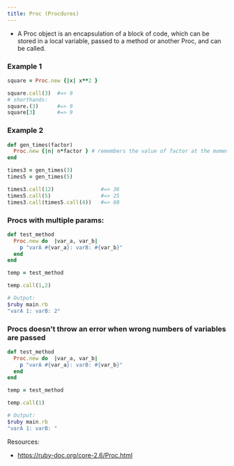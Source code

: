 ```yaml
---
title: Proc (Procdures)
---
```


- A Proc object is an encapsulation of a block of code, which can be stored in a local variable, passed to a method or another Proc, and can be called.

### Example 1

```rb
square = Proc.new {|x| x**2 }

square.call(3)  #=> 9
# shorthands:
square.(3)      #=> 9
square[3]       #=> 9
```

### Example 2

```rb
def gen_times(factor)
  Proc.new {|n| n*factor } # remembers the value of factor at the moment of creation
end

times3 = gen_times(3)
times5 = gen_times(5)

times3.call(12)               #=> 36
times5.call(5)                #=> 25
times3.call(times5.call(4))   #=> 60
```


### Procs with multiple params:

```rb
def test_method
  Proc.new do  |var_a, var_b|
    p "varA #{var_a}: varB: #{var_b}"
  end
end

temp = test_method

temp.call(1,2)

# Output:
$ruby main.rb
"varA 1: varB: 2"
```

### Procs doesn't throw an error when wrong numbers of variables are passed

```rb
def test_method
  Proc.new do  |var_a, var_b|
    p "varA #{var_a}: varB: #{var_b}"
  end
end

temp = test_method

temp.call(1)

# Output:
$ruby main.rb
"varA 1: varB: "
```

Resources:
- https://ruby-doc.org/core-2.6/Proc.html
